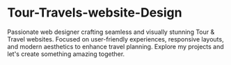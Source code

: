 # Tour-Travels-website-Design
Passionate web designer crafting seamless and visually stunning Tour &amp; Travel websites. Focused on user-friendly experiences, responsive layouts, and modern aesthetics to enhance travel planning. Explore my projects and let's create something amazing together.
